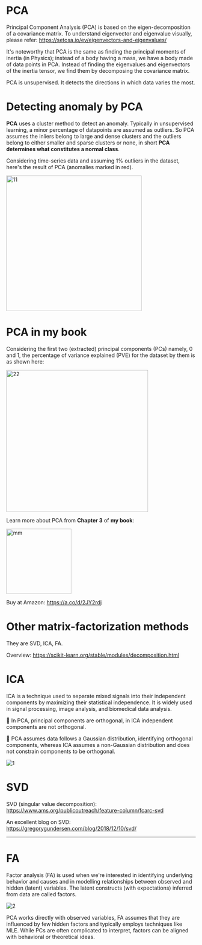 # PCA 
Principal Component Analysis (PCA) is based on the eigen-decomposition of a covariance matrix.
To understand eigenvector and eigenvalue visually, please refer: https://setosa.io/ev/eigenvectors-and-eigenvalues/

It's noteworthy that PCA is the same as finding the principal moments of inertia (in Physics); instead of a body having a mass, we have a body made of data points in PCA. 
Instead of finding the eigenvalues and eigenvectors of the inertia tensor, we find them by decomposing the covariance matrix.

PCA is unsupervised. It detects the directions in which data varies the most. 

# Detecting anomaly by PCA

 **PCA** uses a cluster method to detect an anomaly. Typically in unsupervised learning, a minor percentage of datapoints are assumed as outliers. So PCA assumes the inliers belong to large and dense clusters and the outliers belong to either smaller and sparse clusters or none, in short **PCA determines what constitutes a normal class**. 

Considering time-series data and assuming 1% outliers in the dataset, here's the result of PCA (anomalies marked in red).
 
<img width="360" alt="11" src="https://github.com/user-attachments/assets/58072a54-7c01-46ee-8f74-b639f3e67ef9">

# PCA in my book

Considering the first two (extracted) principal components (PCs) namely, 0 and 1, the percentage of variance explained (PVE) for the dataset by them is as shown here:

<img width="377" alt="22" src="https://github.com/user-attachments/assets/3e1495ee-f06c-4b67-9afe-d7a8144231c8" />


Learn more about PCA from **Chapter 3** of **my book**: 

<img width="173" alt="mm" src="https://github.com/user-attachments/assets/a41c6d0d-de7b-4767-a4a0-488593c606f6">

Buy at Amazon: https://a.co/d/2JY2rdj



# Other matrix-factorization methods

They are SVD, ICA, FA. 

Overview: https://scikit-learn.org/stable/modules/decomposition.html

# ICA

ICA is a technique used to separate mixed signals into their independent components by maximizing their statistical independence. It is widely used in signal processing, image analysis, and biomedical data analysis.  

📌 In PCA, principal components are orthogonal, in ICA independent components are not orthogonal. 

📌 PCA assumes data follows a Gaussian distribution, identifying orthogonal components, whereas ICA assumes a non-Gaussian distribution and does not constrain components to be orthogonal.

![1](https://github.com/user-attachments/assets/a0262fc4-8741-428c-92c9-149f27686670)


# SVD 

SVD (singular value decomposition): https://www.ams.org/publicoutreach/feature-column/fcarc-svd

An excellent blog on SVD: https://gregorygundersen.com/blog/2018/12/10/svd/

----

# FA

Factor analysis (FA) is used when we're interested in identifying underlying behavior and causes and in modelling relationships between observed and hidden (latent) variables. The latent constructs (with expectations) inferred from data are called factors. 


![2](https://github.com/user-attachments/assets/2776560d-8767-4c6d-8960-4460dc2485a5)

PCA works directly with observed variables, FA assumes that they are influenced by few hidden factors and typically employs techniques like MLE.
While PCs are often complicated to interpret, factors can be aligned with behavioral or theoretical ideas. 


